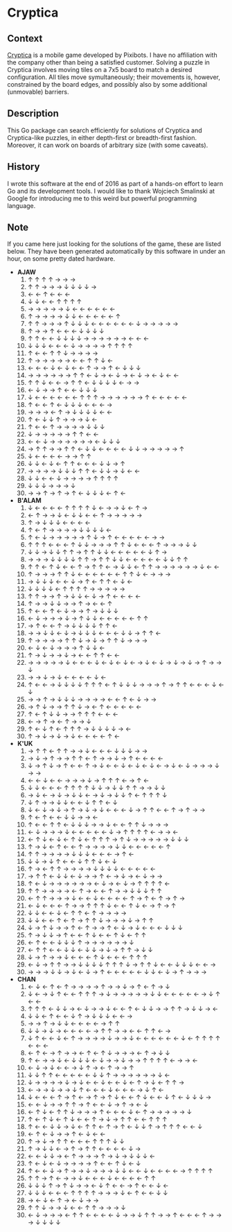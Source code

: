 # Cryptica


## Context

[Cryptica](https://play.google.com/store/apps/details?id=pixibots.games.cryptica.com) is a mobile game developed by Pixibots. I have no affiliation with the company other than being a satisfied customer. Solving a puzzle in Cryptica involves moving tiles on a 7x5 board to match a desired configuration. All tiles move symultaneously; their movements is, however, constrained by the board edges, and possibly also by some additional (unmovable) barriers.

## Description

This Go package can search efficiently for solutions of Cryptica and Cryptica-like puzzles, in either depth-first or breadth-first fashion. Moreover, it can work on boards of arbitrary size (with some caveats).

## History

I wrote this software at the end of 2016 as part of a hands-on effort to learn Go and its development tools. I would like to thank Wojciech Smalinski at Google for introducing me to this weird but powerful programming language.

## Note

If you came here just looking for the solutions of the game, these are listed below. They have been generated
automatically by this software in under an hour, on some pretty dated hardware.

* **AJAW**
  1. ↑ ↑ ↑ ↑ → → →
  2. ↑ ↑ → → → ↓ ↓ ↓ ↓ →
  3. ← ← ↑ ← ← ←
  4. ↓ ↓ ← ← ↑ ↑ ↑ ↑
  5. → → → → → ↓ ← ← ← ← ← ←
  6. ↑ → → → → ↓ ↓ ← ← ← ← ← ↑
  7. ↑ ↑ → → → ↑ ↓ ↓ ↓ ← ← ← ← ← ← ↓ → → → → →
  8. ↑ → → ↑ ← ← ← ↓ ↓ ↓ ↓
  9. ↑ ↑ ← ← ↓ ↓ ↓ ↓ → → → → → → ← ← ←
  10. ↓ ↓ ↓ ← ← ← ↓ → → → → ↑ ↑ ↑ ↑
  11. ↑ ← ← ↑ ↑ ↓ → → → →
  12. ↑ → → → → → ← ← ↑ ↑ ↓ ←
  13. ← ← ← ↓ ← ↓ ← ← ↑ → → ↑ ← ↓ ↓ ↓
  14. → → → → → → ↑ ↑ ← ↓ → ← ↓ → ← ↓ → ← ↓ ← ←
  15. ↑ ↑ ↓ ← ← → ↑ ↑ ← ↓ ↓ ↓ ↓ ← → →
  16. ← ↓ → → ↑ ← ← ↓ ↓ ↓
  17. ↓ ← ← ← ← ← ← ↑ ↑ ↑ → → → → → → ↑ ← ← ← ← ←
  18. ↑ ← ← ↑ ← ↓ ↓ ↓ ← ← ← →
  19. → → → ← ↑ → ↓ ↓ ↓ ↓ ← ←
  20. ↑ ← ↓ ↓ ↑ → → → ↓ ←
  21. ↑ ← ← ↑ → → → → ↓ ↓ ↓
  22. ↓ → → → → → ↑ ↑ ← ←
  23. ← ← ↓ → → → → → → ← ↓ ↓ ↓
  24. → ↑ ↑ → → ↑ ↑ ← ↓ ↓ ← ← ← ← ↓ ↓ → → → → → ↑
  25. ↓ ← ← ← ← → → ↑ ↑
  26. ↓ ↓ ← ↓ ← ↑ ↑ ← ← ← ↓ ↓ → ↑
  27. → → → → ↓ ↓ ↓ ↑ ↑ ← ↓ ↓ → ↓ ← ←
  28. ↓ ↓ ← ← ↓ → → → → ↑ ↑ ↑ ↑
  29. ↓ ↓ ↓ → → → ↓
  30. → → ↑ → ↑ → ↑ ← ↓ ↓ ↓ ← ↑ ←
* **B'ALAM**
  1. ↓ ← ← ← ← ↑ ↑ ↑ ↑ ↓ ← → → ↓ ← ↑ →
  2. ← ↑ → → ↓ ← ↓ ↓ ← ← ↑ → → → → →
  3. ↑ → ↓ ↓ ↓ ← ← ← ←
  4. ↑ ← ↑ → → → → ↓ ↓ ↓ ↓ ←
  5. ↑ ← ↓ → → → → → ↑ ↓ → ↑ ← ← ← ← ← → →
  6. ↑ ↑ ↑ ← ← ← ↑ ↓ ↓ → → → ↑ ↑ ↓ ← ← ← ↑ → → → ↓ ↓
  7. ↓ ↓ → ↓ ↓ ↑ ↑ → ↑ ↑ ↓ ↓ ← ← ← ← ← ↓ ↑ →
  8. → → → ↓ ↓ ↓ ↓ ↑ ↑ → ↑ ↑ ↓ ↓ ← ← ← ← ← ↓ ↓ ↑ ↑
  9. ↑ ↑ ← ↑ ↓ ← ← ↑ → ↑ ↑ ← → ↓ ↓ ← ↑ ↑ → → → → → → ↓ ← ←
  10. ↑ → → → ↑ ↑ ↓ ← ← ← ← ← ← ↑ ↑ ↓ ← → → →
  11. → ↓ ↓ ↓ ← ← ↓ → ↑ ← ↑ ↑ ← ↓ ←
  12. ↓ ↓ ↓ ↓ ← ↑ ↑ ↑ ↑ → → → → →
  13. ↑ ↑ → → ↑ → ↓ ↓ ← ↓ → ↑ ← ← ← ←
  14. ↑ → → ↓ ↓ → → ↑ → ← ← ↑
  15. ↑ ← ← ↑ ← ↓ → → ↑ → ↓ ↓ ↓
  16. ← ↓ → → → ↓ → ↑ ↓ ↓ ← ← ← ← ← ↑ ↑
  17. → ↑ ← ← ↑ → ↓ ↓ ↓ ↓ ↑ ↑ ←
  18. → → ↓ ↓ ← ↓ → ↓ ↓ ↓ ← ← ← ↓ ↓ → ↑ ↑ ←
  19. ↑ → → → → ↑ ↑ ↓ → ↓ → ↑ ↑ ↓ → → →
  20. ← ↓ ← ↓ → → → ↑ ↓ ↓ ←
  21. ↑ → ↓ → → ↓ → ← ← ↑ ↑ ← ←
  22. → → → → → ↓ ← ← ← ↓ ← ↓ ← ↓ ← → ↓ ← ↓ → ↓ → ↓ → ↑ → → ↓
  23. → → ↓ → ↓ ← ← ← ← ↓ ←
  24. ↑ ← ← → ↓ ↓ ↓ ↓ ↑ ↑ ↑ ← ↑ ↓ ↓ ↓ → → → ↑ → ↑ ↑ ← ← ← ↓ ← ↓
  25. → → ↑ → ↓ ↓ ↓ → → → → ← ← ↑ ← ↓ → →
  26. → ↑ ↓ → → ↑ ↑ ↓ → ← ↑ ← ← ← ← ←
  27. ↑ ← ↑ ↓ ↓ → → ↑ ↑ ↑ ← ← ←
  28. ← → ↑ → ← ↑ → → ↓
  29. ↑ ← ↓ ↑ ← ↑ ↑ ↑ → ↓ ↓ ↓ ↓ → ←
  30. ↑ → ↓ → ↓ → ↓ ← ← ← ← ↑ ←
* **K'UK**
  1. → ↑ ↑ ← ↑ ↑ → → ↓ ← ← ← ↓ ↓ ↓ → →
  2. → ↓ → ↑ → → ↑ ↑ ← ↑ → → ↓ → ↑ ← ← ← ←
  3. ↓ → ↑ ↓ → ↑ ← ← ↑ → ↓ ← ← ↓ ← ↓ ← ↓ ← → ↓ ← ↓ → → → ↓ → →
  4. ← ← ↓ ← ← → → → ↓ → ↑ ↑ ↑ ← → ↑ ←
  5. ↓ ↓ ← ← ← ↑ ↑ ↑ ↑ ↓ ↓ → ↓ ↓ ↑ ↑ → → ↓ ↓
  6. → ↓ ← → ↓ → ↓ ↓ ← → ↓ → ↓ ↓ ↑ ← ↑ ↑ ↑ ↓
  7. ↓ ↑ → → ↓ ↓ ← ← ↓ ↑ ↑ ← ↓
  8. ↓ ← ↓ → ↓ → ↑ → ↓ → ↓ ← ← ← ↓ → ↑ ↑ ← ← ↑ → ↑ → →
  9. ↑ ← ↑ ← ← ↓ ↓ → → ←
  10. ↑ ← ← ↑ ↑ ← ↓ ↓ ↓ → → ↓ ← ← ↑ ↑ ↓ → → →
  11. ← ↓ → → → ↓ ← ← ← ← ← ↓ → ↑ ↑ ↑ ↑ ← → → ←
  12. ← ↑ ↓ ← ↓ ← ↑ ↓ ← ↑ ↑ ↑ → ↑ ↓ → → → → → ↓ ↓ ↓
  13. ↑ → ↓ ← ↑ ← ← ↑ → → → → ↓ ↓ ← ← ← ← ← ↑
  14. ↑ ↑ → → → → ↓ ↓ ↓ ← ← ← → ↑ ←
  15. ↓ ↓ → ↓ ↑ ← ← ↓ ↑ ↑ ↓ ← ↓
  16. ↑ → ← ↑ ↑ → → → → ↓ ↓ ↓ ↓ ← ← ← ← ←
  17. → ↑ ↑ ← ↓ ↓ ← ↓ → → ↑ ← → ↓ → ← ↓ → →
  18. ↑ ← ↓ → → → → → → ← ↓ → ← ↓ → ↑ ↑ ↑ ↑ ←
  19. ↑ ↑ → → → → ← ↑ → ← ← ↑ → → ↓ ↓ ↓ ↑ ↑
  20. ← ↑ ↑ → → → ↓ ← ← ↓ ← ← ← ← ↑ → ↑ ← ↑ → ↑ →
  21. ← ↓ ← ← ← ↑ → → ↑ ↑ ↑ ↓ ← ← ↑ ↓ ← → ↑ → ↑
  22. ↓ ↓ ← ← ↓ ← ↑ ↑ ← ↑ → → → →
  23. ↓ ↓ ← ← ↑ ← ↑ → ↑ ↑ ↓ → → → ↓ → ↑ ↑
  24. ↓ → ↑ ↓ → → ↑ ← ↑ → → ↑ ← ↓ → ↓ ← ← ← ↓ ↓ ↓
  25. ↑ → ↓ ↓ → ↑ ← ← ↑ ↓ ← ← ↑ ↓ ← ↑ ↑
  26. ← ↑ ← ← ↓ ↓ ↓ ↑ → → → → → → ↓
  27. ← ↑ ↑ ← ← ↓ ↓ ← ↓ ↓ → ↓ → ↑ ↑ → ↓ ↓
  28. ↓ → ↑ → → ↓ ← ← ← ↑ ↓ ← ← ← ↑ ↑ ↑
  29. ← ↓ → ↑ ↑ → → ↓ ↓ ↓ ↓ ↑ ↑ ↑ ↓ → ↑ ↑ ↓ ← ← ↓ ↓ ↓ ← ← →
  30. → → → ↓ ↓ → ↓ ← ↓ → ↑ ← ← ← ← ← ↓ ↓ ← ↓ → ↑ → → →
* **CHAN**
  1. ← ↓ ← ↑ ← ↑ → → → → ↑ → → ↓ → ↑ ← ↑ → ↓
  2. ↓ ← → ↓ ↑ ← ← ↑ ↑ ↑ → ↓ → → → → → ↓ ↓ ← ← ← ← ← → ↓ ↑ ← ←
  3. ↑ ↑ ↑ ← ↓ ↓ → ← ↓ → → ↓ ← ← ↑ ← ↓ ↓ → → ↑ ↑ → ↓ ↓ → ←
  4. ↓ ↓ ← ↑ ← ← ↓ ↑ → ↓ ↓ ↓ ← ← →
  5. → → ↑ → ↓ ↓ ← ← ← ← → ↑ ↑
  6. ↓ ↓ → ↓ → ← ← ← ← → ↑ ↑ → → ← ← ↑ ↑ ← →
  7. ↓ ↑ ← ← ↓ ← ↑ → → → → ↓ → → ↓ ← ← ← ← ← ← ↓ ← ↑ ↑ ↑ ↑ ← ← ←
  8. ← ↑ ← → ↑ → → ← ↑ ← ↑ ↓ → → → ← ↑ → ↓ ↓
  9. ↑ ← → → ↓ ← ↓ ↓ ↓ ← ↓ → → ↓ → → ↑ ↑ ↑ ↑ ← → → ←
  10. ← ↓ → ↓ ← ← → ↓ ↑ → ← ↑ → → ↑
  11. ↓ ↓ ↑ ↑ ← ← ← ← ← ↓ ↓ ↑ → → → → → → ↓ ←
  12. ↓ → → → → ↓ → ↓ ← ← ↓ ← ← ↓ ← ↑ → ↓ ← ↑ ↑ →
  13. ← → → ↓ → → ↓ ↑ ← ← ← ↓ ← ← ← → ↓ ↑ ←
  14. ↓ ← ← ← ↑ → ↑ ← → ↑ → ↑ ↓ ← ← ↑ ↓ ← ← ↓ ↑ ← ↓ ↓ ↓ →
  15. ← ← ↓ → → ↑ ↑ → ↑ ← ← ↓ → ↑ → ← ↓
  16. ← ↑ ↓ ← ↑ ↑ ↓ → → → ↑ ← ← ← ↓ ← ↑ → → → → → ↓
  17. ↑ ← ↑ ↓ ← ↑ ↓ ← ← ↑ → ↓ → ↑ ↑ ← ← ↑ ↑ ↑
  18. ↑ ← ← ↓ ↓ → ↓ ← ↑ ↑ ← ↑ → ↑ ← ↓ ↓ ↑ → ↑ ↑ ↑ ← ← ↓
  19. ← ↑ ← ↓ → → ↑ ← ↓ ← ←
  20. ↑ → ↓ → ↑ ↑ ← ← ← ↑ ↑ ↑ ↓ ↓
  21. ↑ → ↓ ↓ ← → ↑ → ↑ ↑ ← ← ← ← ↓ →
  22. ← ← ↓ ↓ → ← ↑ → → → ↑ → ↓ → ↓ ↓ ↓ ←
  23. ↑ ← ↓ ← ↓ → → → → ↑ ← ← ↑ ↓ ← ↓
  24. ↑ ← ← ↓ → ↑ → → ↓ → → → ↓ ↓ ← ← ↓ ← ← ← ← → ↑ ↑ ↑ ↑
  25. ↑ ↑ → ↑ ← → → ↓ ← ← ← ↓ ← ← ← ← ↑ ↑
  26. ↓ ↓ ↓ ↑ → ↑ ↓ → → ← ↓ ↑ ← ← → ↑ ← ← ↓ ←
  27. ↓ ↓ ↓ ← ← ← ↑ ↑ ↑ ↑ → → → ↓ ← ↑ ← ← ↓ ↓
  28. → ← ↓ ← ↑ → ← ↓ → →
  29. ↑ ↑ ↓ → → ↓ ← ← ↑ ↑ → → → ↓
  30. ← ↓ → → → ← ↑ ↑ ← ← ← ← ↓ → → ↓ ↑ ↑ → → ↑ ← ← ← ↑ → → → ↓ ↓ ↓ ↓
